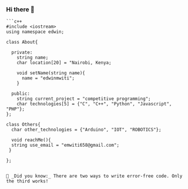 ### Hi there 👋

<!--
**edwinmwiti/edwinmwiti** is a ✨ _special_ ✨ repository because its `README.md` (this file) appears on your GitHub profile.

Here are some ideas to get you started:

- 🔭 I’m currently working on ...
- 🌱 I’m currently learning ...
- 👯 I’m looking to collaborate on ...
- 🤔 I’m looking for help with ...
- 💬 Ask me about ...
- 📫 How to reach me: ...
- 😄 Pronouns: ...
- ⚡ Fun fact: ...
-->
    
    ```c++
    #include <iostream>
    using namespace edwin;

    class About{
  
      private:
        string name;
        char location[20] = "Nairobi, Kenya;
    
        void setName(string name){
          name = "edwinmwiti";
        }
   
      public:
        string current_project = "competitive programming";
        char technologies[5] = {"C", "C++", "Python", "Javascript", "PHP"};
    };

    class Others{
      char other_technologies = {"Arduino", "IOT", "ROBOTICS"};
  
      void reachMe(){
      string use_email = "emwiti658@gmail.com";
     }

    };
  ```

💬 _Did you know:_ There are two ways to write error-free code. Only the third works!

